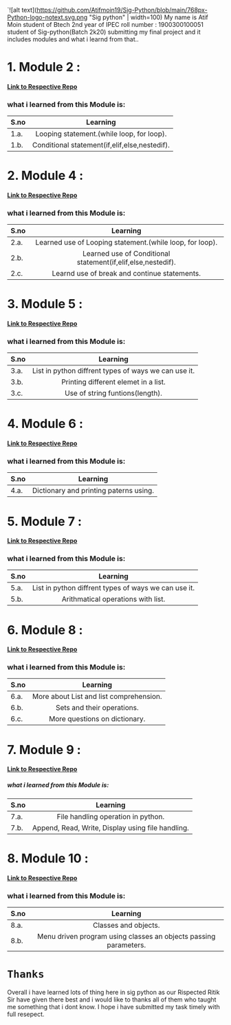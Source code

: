 `![alt text](https://github.com/Atifmoin19/Sig-Python/blob/main/768px-Python-logo-notext.svg.png  "Sig python"  | width=100) 
My name is Atif Moin student of Btech 2nd year of IPEC roll number : 1900300100051 student of Sig-python(Batch 2k20) submitting my final project and it includes modules and what i learnd from that..

# 1. Module 2 : 

#### [Link to Respective Repo](https://github.com/Atifmoin19/Sig-Python/tree/main/Module%202)

### what i learned from this Module is:
| S.no  |                 Learning                     | 
|-------|:--------------------------------------------:|
| 1.a. | Looping statement.(while loop, for loop).    |
| 1.b. | Conditional statement(if,elif,else,nestedif).|

# 2. Module 4 : 

#### [Link to Respective Repo](https://github.com/Atifmoin19/Sig-Python/tree/main/Module%204)

### what i learned from this Module is:
| S.no  |                 Learning                     | 
|-------|:--------------------------------------------:|
| 2.a.|Learned use of Looping statement.(while loop, for loop).|
|2.b.|Learned use of Conditional statement(if,elif,else,nestedif). |
|2.c.| Learnd use of break and continue statements.|

# 3. Module 5 : 

#### [Link to Respective Repo](https://github.com/Atifmoin19/Sig-Python/tree/main/Module%205)

### what i learned from this Module is:
| S.no  |                 Learning                     | 
|-------|:--------------------------------------------:|
|  3.a.|List in python diffrent types of ways we can use it.|
|  3.b.|Printing different elemet in a list.|
 | 3.c.|Use of string funtions(length).|


# 4. Module 6 : 

#### [Link to Respective Repo](https://github.com/Atifmoin19/Sig-Python/tree/main/Module%206)

### what i learned from this Module is:
| S.no  |                 Learning                     | 
|-------|:--------------------------------------------:|
 | 4.a.|Dictionary and printing paterns using.|

# 5. Module 7 : 

#### [Link to Respective Repo](https://github.com/Atifmoin19/Sig-Python/tree/main/Module%207)

### what i learned from this Module is:
| S.no  |                 Learning                     | 
|-------|:--------------------------------------------:|
|  5.a.|List in python diffrent types of ways we can use it.|
|  5.b.| Arithmatical operations with list.|

#  6. Module 8 : 

####  [Link to Respective Repo](https://github.com/Atifmoin19/Sig-Python/tree/main/Module%208)

###  what i learned from this Module is:
| S.no  |                 Learning                     | 
|-------|:--------------------------------------------:|
 | 6.a.|More about List and list comprehension.|
 | 6.b.|Sets and their operations.|
  |6.c.|More questions on dictionary.|


#  7. Module 9 : 

####  [Link to Respective Repo](https://github.com/Atifmoin19/Sig-Python/tree/main/Module%209)

#####  what i learned from this Module is:
| S.no  |                 Learning                     | 
|-------|:--------------------------------------------:|
 | 7.a. |File handling operation in python.|
 | 7.b.|Append, Read, Write, Display using file handling.|

#  8. Module 10 : 

#### [Link to Respective Repo](https://github.com/Atifmoin19/Sig-Python/tree/main/Module%2010)

###  what i learned from this Module is:
| S.no  |                 Learning                     | 
|-------|:--------------------------------------------:|
| 8.a. |Classes and objects.|
| 8.b.| Menu driven program using classes an objects passing parameters.|

# `Thanks`

Overall i have learned lots of thing here in sig python as our Rispected Ritik Sir have given there best and i would like to thanks all of them who taught me something that i dont know. I hope i have submitted my task timely with full resepect.
